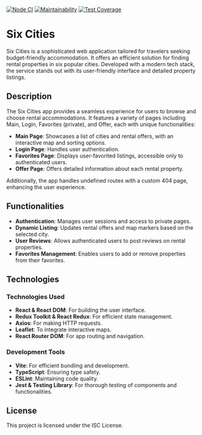 [![Node CI](https://github.com/opifexM/SixCities/actions/workflows/nodejs.yml/badge.svg)](https://github.com/opifexM/SixCities/actions/workflows/nodejs.yml)
[![Maintainability](https://api.codeclimate.com/v1/badges/30810ff2dda1421d6983/maintainability)](https://codeclimate.com/github/opifexM/SixCities/maintainability)
[![Test Coverage](https://api.codeclimate.com/v1/badges/30810ff2dda1421d6983/test_coverage)](https://codeclimate.com/github/opifexM/SixCities/test_coverage)

# Six Cities

Six Cities is a sophisticated web application tailored for travelers seeking budget-friendly accommodation. It offers an efficient solution for finding rental properties in six popular cities. Developed with a modern tech stack, the service stands out with its user-friendly interface and detailed property listings.

## Description

The Six Cities app provides a seamless experience for users to browse and choose rental accommodations. It features a variety of pages including Main, Login, Favorites (private), and Offer, each with unique functionalities:

-   **Main Page**: Showcases a list of cities and rental offers, with an interactive map and sorting options.
-   **Login Page**: Handles user authentication.
-   **Favorites Page**: Displays user-favorited listings, accessible only to authenticated users.
-   **Offer Page**: Offers detailed information about each rental property.

Additionally, the app handles undefined routes with a custom 404 page, enhancing the user experience.

## Functionalities

-   **Authentication**: Manages user sessions and access to private pages.
-   **Dynamic Listing**: Updates rental offers and map markers based on the selected city.
-   **User Reviews**: Allows authenticated users to post reviews on rental properties.
-   **Favorites Management**: Enables users to add or remove properties from their favorites.

## Technologies

### Technologies Used
-   **React & React DOM**: For building the user interface.
-   **Redux Toolkit & React Redux**: For efficient state management.
-   **Axios**: For making HTTP requests.
-   **Leaflet**: To integrate interactive maps.
-   **React Router DOM**: For app routing and navigation.

### Development Tools

-   **Vite**: For efficient bundling and development.
-   **TypeScript**: Ensuring type safety.
-   **ESLint**: Maintaining code quality.
-   **Jest & Testing Library**: For thorough testing of components and functionalities.


## License

This project is licensed under the ISC License.
